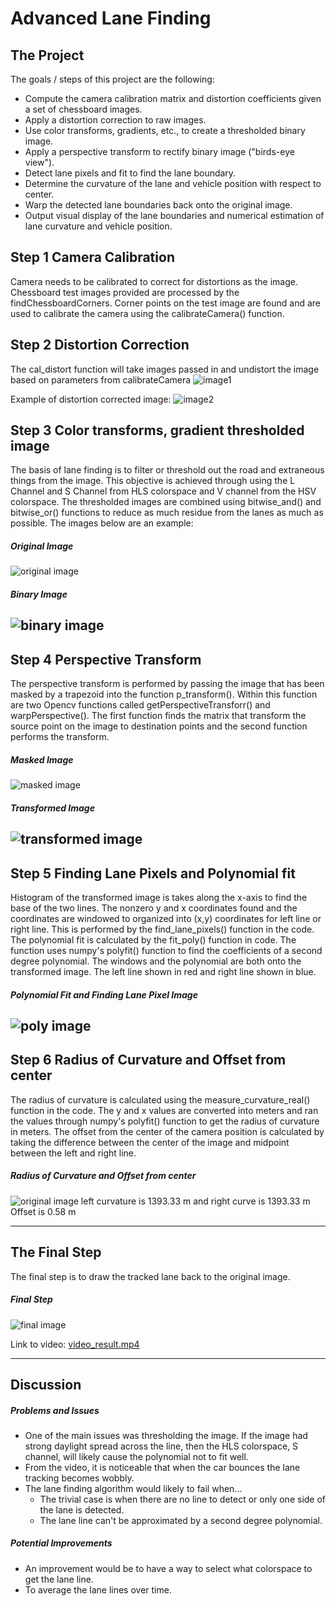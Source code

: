 # Advanced Lane Finding

The Project
---

The goals / steps of this project are the following:

* Compute the camera calibration matrix and distortion coefficients given a set of chessboard images.
* Apply a distortion correction to raw images.
* Use color transforms, gradients, etc., to create a thresholded binary image.
* Apply a perspective transform to rectify binary image ("birds-eye view").
* Detect lane pixels and fit to find the lane boundary.
* Determine the curvature of the lane and vehicle position with respect to center.
* Warp the detected lane boundaries back onto the original image.
* Output visual display of the lane boundaries and numerical estimation of lane curvature and vehicle position.

Step 1 Camera Calibration
---

Camera needs to be calibrated to correct for distortions as the image. Chessboard test images provided are processed by the findChessboardCorners. Corner points on the test image are found and are used to calibrate the camera using the calibrateCamera() function.  



Step 2 Distortion Correction
---
The cal_distort function will take images passed in and undistort the image based on parameters from calibrateCamera
![image1](./distortion-corrected_cal_img.jpg)

Example of distortion corrected image:
![image2](./distortion-corrected_img.jpg)

Step 3 Color transforms, gradient thresholded image
---
The basis of lane finding is to filter or threshold out the road and extraneous things from the image. This objective is achieved through using the L Channel and S Channel from HLS colorspace and V channel from the HSV colorspace. The thresholded images are combined using bitwise_and() and bitwise_or() functions to reduce as much residue from the lanes as much as possible. The images below are an example:

##### Original Image
![original image](./test2.jpg)

##### Binary Image
![binary image](./binary_img.jpg)
---
Step 4 Perspective Transform
---
The perspective transform is performed by passing the image  that has been masked by a trapezoid into the function p_transform(). Within this function are two Opencv functions called getPerspectiveTransforr() and warpPerspective(). The first function finds the matrix that transform the source point on the image to destination points and the second function performs the transform.

##### Masked Image
![masked image](./masked_img.png)
##### Transformed Image
![transformed image](./transformed_img.png)
---
Step 5 Finding Lane Pixels and Polynomial fit
---
Histogram of the transformed image is takes along the x-axis to find the base of the two lines. The nonzero y and x coordinates found and the coordinates are windowed to organized into (x,y) coordinates for left line or right line. This is performed by the find_lane_pixels() function in the code. The polynomial fit is calculated by the fit_poly() function in code. The function uses numpy's polyfit() function to find the coefficients of a second degree polynomial. The windows and the polynomial are both onto the transformed image. The left line shown in red and right line shown in blue.

##### Polynomial Fit and Finding Lane Pixel Image
![poly image](./poly_img.png)
---
Step 6 Radius of Curvature and Offset from center
---
The radius of curvature is calculated using the measure_curvature_real() function in the code. The y and x values are converted into meters and ran the values through numpy's polyfit() function to get the radius of curvature in meters. The offset from the center of the camera position is calculated by taking the difference between the center of the image and midpoint between the left and right line.

##### Radius of Curvature and Offset from center
![original image](./test2.jpg)
left curvature is 1393.33 m and right curve is 1393.33 m
Offset is 0.58 m

---
The Final Step
---
The final step is to draw the tracked lane back to the original image.

##### Final Step
![final image](./road_img.png)

Link to video: [video_result.mp4](./video_results_resubmit3.mp4)

---
Discussion
---
##### Problems and Issues
- One of the main issues was thresholding the image. If the image had strong daylight spread across the line, then the HLS colorspace, S channel, will likely cause the polynomial not to fit well.
- From the video, it is noticeable that when the car bounces the lane tracking becomes wobbly.
- The lane finding algorithm would likely to fail when...
     - The trivial case is when there are no line to detect or only one side of the lane is detected.
     - The lane line can't be approximated by a second degree polynomial.

##### Potential Improvements
- An improvement would be to have a way to select what colorspace to get the lane line.
- To average the lane lines over time.

